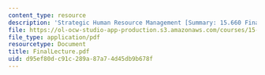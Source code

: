 ```yaml
---
content_type: resource
description: 'Strategic Human Resource Management [Summary: 15.660 Final Lecture]'
file: https://ol-ocw-studio-app-production.s3.amazonaws.com/courses/15-660-strategic-hr-management-spring-2003/d95ef80dc91c289a87a74d45db9b678f_FinalLecture.pdf
file_type: application/pdf
resourcetype: Document
title: FinalLecture.pdf
uid: d95ef80d-c91c-289a-87a7-4d45db9b678f
---
```


